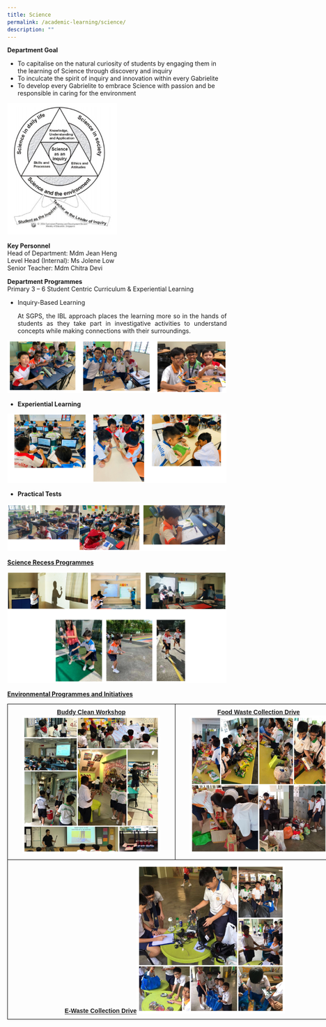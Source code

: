 ```yaml
---
title: Science
permalink: /academic-learning/science/
description: ""
---
```

**Department Goal**
* To capitalise on the natural curiosity of students by engaging them in the learning of Science through discovery and inquiry
* To inculcate the spirit of inquiry and innovation within every Gabrielite
* To develop every Gabrielite to embrace Science with passion and be responsible in caring for the environment

<img src="/images/ScienceDepartmentGoal.jpeg" 
     style="width:50%">

 
**Key Personnel**    
Head of Department: Mdm Jean Heng  
Level Head (Internal): Ms Jolene Low   
Senior Teacher: Mdm Chitra Devi   


**Department Programmes**<br>
Primary 3 – 6 Student Centric Curriculum & Experiential Learning

* Inquiry-Based Learning<br> <p align="justify">
At SGPS, the IBL approach places the learning more so in the hands of students as they take part in investigative activities to understand concepts while making connections with their surroundings. </p>

![](/images/sci1.png)

* **Experiential Learning**

![](/images/sci2.png)

* **Practical Tests**

![](/images/sci3.png)

<u><strong>Science Recess Programmes</strong></u>

![](/images/sci4.png)


<u><strong>Environmental Programmes and Initiatives</strong></u>

<style type="text/css">
.tg  {border-collapse:collapse;border-spacing:0;margin:0px auto;}
.tg td{border-color:black;border-style:solid;border-width:1px;font-family:Arial, sans-serif;font-size:14px;
  overflow:hidden;padding:10px 5px;word-break:normal;}
.tg th{border-color:black;border-style:solid;border-width:1px;font-family:Arial, sans-serif;font-size:14px;
  font-weight:normal;overflow:hidden;padding:10px 5px;word-break:normal;}
.tg .tg-nrix{text-align:center;vertical-align:middle}
</style>
<table class="tg" style="undefined;table-layout: fixed; width: 770px">
<colgroup>
<col style="width: 385px">
<col style="width: 385px">
</colgroup>
<tbody>
  <tr>
    <td class="tg-nrix"><span style="font-weight:bold;font-style:normal;text-decoration:underline">Buddy Clean Workshop</span><img src="/images/bcw.jpeg" 
     style="width:85%"></td>
    <td class="tg-nrix"><span style="font-weight:bold;font-style:normal;text-decoration:underline">Food Waste Collection Drive</span><img src="/images/fwcd.jpeg" 
     style="width:85%"></td>
  </tr>
  <tr>
    <td class="tg-nrix" colspan="2"><span style="font-weight:bold;font-style:normal;text-decoration:underline">E-Waste Collection Drive</span><img src="/images/ewcd.jpeg" 
     style="width:45%"></td>
  </tr>
</tbody>
</table>
